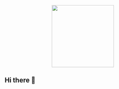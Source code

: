 <div id="header" align="center"  border-radius='5px'>
  <img src="https://media3.giphy.com/media/v1.Y2lkPTc5MGI3NjExMzNmN2ZjcHZxMmRxZmVvODYzbmpsdmhqaXcwNTV4MjdxdGxrdWp2dyZlcD12MV9pbnRlcm5hbF9naWZfYnlfaWQmY3Q9Zw/qgQUggAC3Pfv687qPC/giphy.gif" width="200"/>
</div>

## Hi there 👋

<!--
**yadim24/yadim24** is a ✨ _special_ ✨ repository because its `README.md` (this file) appears on your GitHub profile.

Here are some ideas to get you started:

- 🔭 I’m currently working on ...
- 🌱 I’m currently learning ...
- 👯 I’m looking to collaborate on ...
- 🤔 I’m looking for help with ...
- 💬 Ask me about ...
- 📫 How to reach me: ...
- 😄 Pronouns: ...
- ⚡ Fun fact: ...
-->
